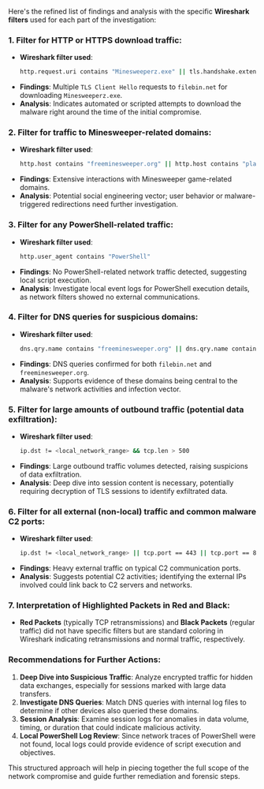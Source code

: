 Here's the refined list of findings and analysis with the specific **Wireshark filters** used for each part of the investigation:

### 1. **Filter for HTTP or HTTPS download traffic:**
   - **Wireshark filter used**:
     ```bash
     http.request.uri contains "Minesweeperz.exe" || tls.handshake.extensions_server_name contains "filebin.net"
     ```
   - **Findings**: Multiple `TLS Client Hello` requests to `filebin.net` for downloading `Minesweeperz.exe`.
   - **Analysis**: Indicates automated or scripted attempts to download the malware right around the time of the initial compromise.

### 2. **Filter for traffic to Minesweeper-related domains:**
   - **Wireshark filter used**:
     ```bash
     http.host contains "freeminesweeper.org" || http.host contains "play-minesweeper.com" || http.host contains "minesweeperonline.com"
     ```
   - **Findings**: Extensive interactions with Minesweeper game-related domains.
   - **Analysis**: Potential social engineering vector; user behavior or malware-triggered redirections need further investigation.

### 3. **Filter for any PowerShell-related traffic:**
   - **Wireshark filter used**:
     ```bash
     http.user_agent contains "PowerShell"
     ```
   - **Findings**: No PowerShell-related network traffic detected, suggesting local script execution.
   - **Analysis**: Investigate local event logs for PowerShell execution details, as network filters showed no external communications.

### 4. **Filter for DNS queries for suspicious domains:**
   - **Wireshark filter used**:
     ```bash
     dns.qry.name contains "freeminesweeper.org" || dns.qry.name contains "filebin.net"
     ```
   - **Findings**: DNS queries confirmed for both `filebin.net` and `freeminesweeper.org`.
   - **Analysis**: Supports evidence of these domains being central to the malware's network activities and infection vector.

### 5. **Filter for large amounts of outbound traffic (potential data exfiltration):**
   - **Wireshark filter used**:
     ```bash
     ip.dst != <local_network_range> && tcp.len > 500
     ```
   - **Findings**: Large outbound traffic volumes detected, raising suspicions of data exfiltration.
   - **Analysis**: Deep dive into session content is necessary, potentially requiring decryption of TLS sessions to identify exfiltrated data.

### 6. **Filter for all external (non-local) traffic and common malware C2 ports:**
   - **Wireshark filter used**:
     ```bash
     ip.dst != <local_network_range> || tcp.port == 443 || tcp.port == 80
     ```
   - **Findings**: Heavy external traffic on typical C2 communication ports.
   - **Analysis**: Suggests potential C2 activities; identifying the external IPs involved could link back to C2 servers and networks.

### 7. **Interpretation of Highlighted Packets in Red and Black:**
   - **Red Packets** (typically TCP retransmissions) and **Black Packets** (regular traffic) did not have specific filters but are standard coloring in Wireshark indicating retransmissions and normal traffic, respectively.

### Recommendations for Further Actions:
1. **Deep Dive into Suspicious Traffic**: Analyze encrypted traffic for hidden data exchanges, especially for sessions marked with large data transfers.
2. **Investigate DNS Queries**: Match DNS queries with internal log files to determine if other devices also queried these domains.
3. **Session Analysis**: Examine session logs for anomalies in data volume, timing, or duration that could indicate malicious activity.
4. **Local PowerShell Log Review**: Since network traces of PowerShell were not found, local logs could provide evidence of script execution and objectives.

This structured approach will help in piecing together the full scope of the network compromise and guide further remediation and forensic steps.
